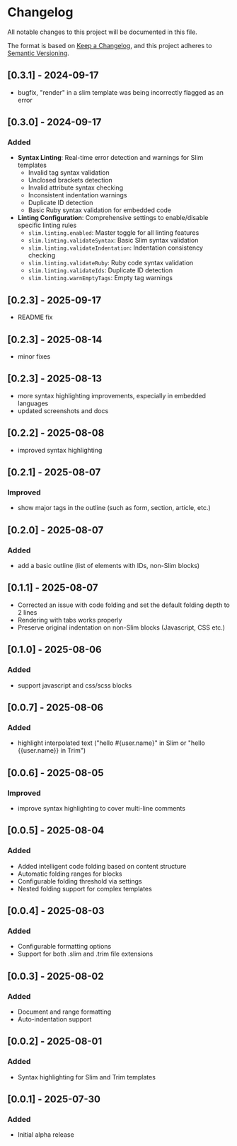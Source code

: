 # Changelog

All notable changes to this project will be documented in this file.

The format is based on [Keep a Changelog](https://keepachangelog.com/en/1.0.0/),
and this project adheres to [Semantic Versioning](https://semver.org/spec/v2.0.0.html).

## [0.3.1] - 2024-09-17

- bugfix, "render" in a slim template was being incorrectly flagged as an error

## [0.3.0] - 2024-09-17

### Added
- **Syntax Linting**: Real-time error detection and warnings for Slim templates
  - Invalid tag syntax validation
  - Unclosed brackets detection
  - Invalid attribute syntax checking
  - Inconsistent indentation warnings
  - Duplicate ID detection
  - Basic Ruby syntax validation for embedded code
- **Linting Configuration**: Comprehensive settings to enable/disable specific linting rules
  - `slim.linting.enabled`: Master toggle for all linting features
  - `slim.linting.validateSyntax`: Basic Slim syntax validation
  - `slim.linting.validateIndentation`: Indentation consistency checking
  - `slim.linting.validateRuby`: Ruby code syntax validation
  - `slim.linting.validateIds`: Duplicate ID detection
  - `slim.linting.warnEmptyTags`: Empty tag warnings

## [0.2.3] - 2025-09-17

- README fix

## [0.2.3] - 2025-08-14

- minor fixes

## [0.2.3] - 2025-08-13

- more syntax highlighting improvements, especially in embedded languages
- updated screenshots and docs

## [0.2.2] - 2025-08-08

- improved syntax highlighting

## [0.2.1] - 2025-08-07

### Improved

- show major tags in the outline (such as form, section, article, etc.)

## [0.2.0] - 2025-08-07

### Added
- add a basic outline (list of elements with IDs, non-Slim blocks)

## [0.1.1] - 2025-08-07

- Corrected an issue with code folding and set the default folding depth to 2 lines
- Rendering with tabs works properly
- Preserve original indentation on non-Slim blocks (Javascript, CSS etc.)

## [0.1.0] - 2025-08-06

### Added

- support javascript and css/scss blocks

## [0.0.7] - 2025-08-06

### Added

- highlight interpolated text ("hello #{user.name}" in Slim or "hello {{user.name}} in Trim")

## [0.0.6] - 2025-08-05

### Improved

- improve syntax highlighting to cover multi-line comments

## [0.0.5] - 2025-08-04

### Added

- Added intelligent code folding based on content structure
- Automatic folding ranges for blocks
- Configurable folding threshold via settings
- Nested folding support for complex templates

## [0.0.4] - 2025-08-03

### Added

- Configurable formatting options
- Support for both .slim and .trim file extensions

## [0.0.3] - 2025-08-02

### Added

- Document and range formatting
- Auto-indentation support

## [0.0.2] - 2025-08-01

### Added

- Syntax highlighting for Slim and Trim templates

## [0.0.1] - 2025-07-30

### Added

- Initial alpha release
